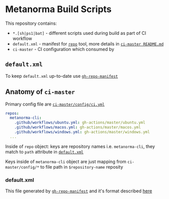 # Metanorma Build Scripts

This repository contains:
 - `*.[sh|ps1|bat]` - different scripts used during build as part of CI workflow
 - `default.xml` - manifest for [`repo`](https://gerrit.googlesource.com/git-repo/+/refs/heads/master/README.md) tool, more details in [`ci-master README.md`](https://github.com/metanorma/ci-master/blob/master/README.md)
 - `ci-master` - CI configuration which consumed by

## `default.xml`

To keep `default.xml` up-to-date use [`gh-repo-manifest`](https://github.com/metanorma/ci-master/blob/master/bin/gh-repo-manifest)

## Anatomy of `ci-master`

Primary config file are [`ci-master/config/ci.yml`](ci-master/config/ci.yml)

```yml
repos:
  metanorma-cli:
    .github/workflows/ubuntu.yml: gh-actions/master/ubuntu.yml
    .github/workflows/macos.yml: gh-actions/master/macos.yml
    .github/workflows/windows.yml: gh-actions/master/windows.yml
  ...
```

Inside of `repo` object: keys are repository names i.e. `metanorma-cli`, they match to `path` attribute in [`default.xml`](./default.xml)

Keys inside of `metanorma-cli` object are just mapping from `ci-master/config/*` to file path in `$repository-name` reposity

### default.xml

This file generated by [`gh-repo-manifest`](https://github.com/metanorma/ci-master/blob/master/bin/gh-repo-manifest) and it's format described [here](https://gerrit.googlesource.com/git-repo/+/refs/heads/master/docs/manifest-format.md)